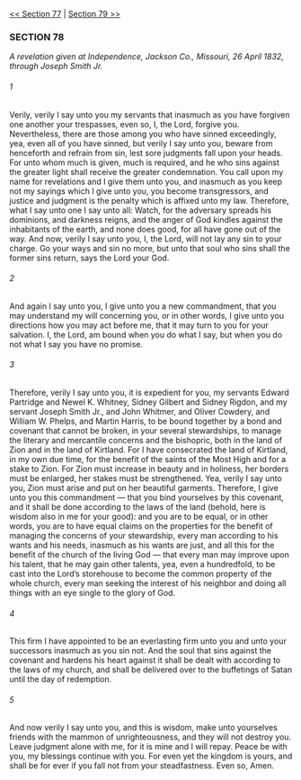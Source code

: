 [<< Section 77](Section%2077.md)  |  [Section 79 >>](Section%2079.md)

### SECTION 78

*A revelation given at Independence, Jackson Co., Missouri, 26 April 1832, through Joseph Smith Jr.*

###### 1
Verily, verily I say unto you my servants that inasmuch as you have forgiven one another your trespasses, even so, I, the Lord, forgive you. Nevertheless, there are those among you who have sinned exceedingly, yea, even all of you have sinned, but verily I say unto you, beware from henceforth and refrain from sin, lest sore judgments fall upon your heads. For unto whom much is given, much is required, and he who sins against the greater light shall receive the greater condemnation. You call upon my name for revelations and I give them unto you, and inasmuch as you keep not my sayings which I give unto you, you become transgressors, and justice and judgment is the penalty which is affixed unto my law. Therefore, what I say unto one I say unto all: Watch, for the adversary spreads his dominions, and darkness reigns, and the anger of God kindles against the inhabitants of the earth, and none does good, for all have gone out of the way. And now, verily I say unto you, I, the Lord, will not lay any sin to your charge. Go your ways and sin no more, but unto that soul who sins shall the former sins return, says the Lord your God.

###### 2
And again I say unto you, I give unto you a new commandment, that you may understand my will concerning you, or in other words, I give unto you directions how you may act before me, that it may turn to you for your salvation. I, the Lord, am bound when you do what I say, but when you do not what I say you have no promise.

###### 3
Therefore, verily I say unto you, it is expedient for you, my servants Edward Partridge and Newel K. Whitney, Sidney Gilbert and Sidney Rigdon, and my servant Joseph Smith Jr., and John Whitmer, and Oliver Cowdery, and William W. Phelps, and Martin Harris, to be bound together by a bond and covenant that cannot be broken, in your several stewardships, to manage the literary and mercantile concerns and the bishopric, both in the land of Zion and in the land of Kirtland. For I have consecrated the land of Kirtland, in my own due time, for the benefit of the saints of the Most High and for a stake to Zion. For Zion must increase in beauty and in holiness, her borders must be enlarged, her stakes must be strengthened. Yea, verily I say unto you, Zion must arise and put on her beautiful garments. Therefore, I give unto you this commandment — that you bind yourselves by this covenant, and it shall be done according to the laws of the land (behold, here is wisdom also in me for your good): and you are to be equal, or in other words, you are to have equal claims on the properties for the benefit of managing the concerns of your stewardship, every man according to his wants and his needs, inasmuch as his wants are just, and all this for the benefit of the church of the living God — that every man may improve upon his talent, that he may gain other talents, yea, even a hundredfold, to be cast into the Lord’s storehouse to become the common property of the whole church, every man seeking the interest of his neighbor and doing all things with an eye single to the glory of God.

###### 4
This firm I have appointed to be an everlasting firm unto you and unto your successors inasmuch as you sin not. And the soul that sins against the covenant and hardens his heart against it shall be dealt with according to the laws of my church, and shall be delivered over to the buffetings of Satan until the day of redemption.

###### 5
And now verily I say unto you, and this is wisdom, make unto yourselves friends with the mammon of unrighteousness, and they will not destroy you. Leave judgment alone with me, for it is mine and I will repay. Peace be with you, my blessings continue with you. For even yet the kingdom is yours, and shall be for ever if you fall not from your steadfastness. Even so, Amen.